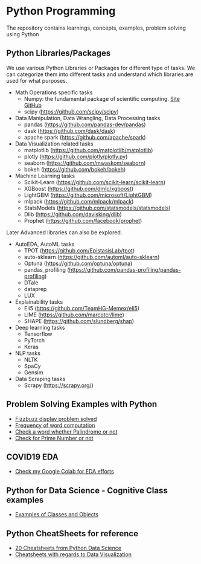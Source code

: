 # Python Programming

The repository contains learnings, concepts, examples, problem solving using Python

## Python Libraries/Packages

We use various Python Libraries or Packages for different type of tasks. We can categorize them into different tasks and understand which libraries are used for what purposes.

- Math Operations specific tasks
   - Numpy: the fundamental package of scientific computing. [Site](https://numpy.org/) [GitHub](https://github.com/numpy/numpy)
   - scipy (https://github.com/scipy/scipy)
- Data Manipulation, Data Wrangling, Data Processing tasks
   - pandas (https://github.com/pandas-dev/pandas)
   - dask (https://github.com/dask/dask)
   - apache spark (https://github.com/apache/spark)
- Data Visualization related tasks
   - matplotlib (https://github.com/matplotlib/matplotlib)
   - plotly (https://github.com/plotly/plotly.py)
   - seaborn (https://github.com/mwaskom/seaborn)
   - bokeh (https://github.com/bokeh/bokeh)
- Machine Learning tasks
   - Scikit-Learn (https://github.com/scikit-learn/scikit-learn)
   - XGBoost (https://github.com/dmlc/xgboost)
   - LightGBM (https://github.com/microsoft/LightGBM)
   - mlpack (https://github.com/mlpack/mlpack)
   - StatsModels (https://github.com/statsmodels/statsmodels)
   - Dlib (https://github.com/davisking/dlib)
   - Prophet (https://github.com/facebook/prophet)

Later Advanced libraries can also be explored.

- AutoEDA, AutoML tasks
   - TPOT (https://github.com/EpistasisLab/tpot)
   - auto-sklearn (https://github.com/automl/auto-sklearn)
   - Optuna (https://github.com/optuna/optuna)
   - pandas_profiling (https://github.com/pandas-profiling/pandas-profiling)
   - DTale
   - dataprep
   - LUX
- Explainability tasks
   - Eli5 (https://github.com/TeamHG-Memex/eli5)
   - LIME (https://github.com/marcotcr/lime)
   - SHAPE (https://github.com/slundberg/shap)
- Deep learning tasks
   - Tensorflow
   - PyTorch
   - Keras
- NLP tasks
   - NLTK
   - SpaCy
   - Gensim
- Data Scraping tasks
   - Scrapy (https://scrapy.org/)

## Problem Solving Examples with Python

- [Fizzbuzz display problem solved](https://github.com/akshita001/PythonFocus/blob/main/fizzbuzz.py)
- [Frequency of word computation](https://github.com/akshita001/PythonFocus/blob/main/frequencyWord.py)
- [Check a word whether Palindrome or not](https://github.com/akshita001/PythonFocus/blob/main/isPalindrome.py)
- [Check for Prime Number or not](https://github.com/akshita001/PythonFocus/blob/main/isPrimeNumber.py)

## COVID19 EDA

- [Check my Google Colab for EDA efforts](https://colab.research.google.com/drive/1JUOzddTbJ0PJtNlEzyVZWKcY4Zgwjp8W?pli=1#scrollTo=4m-K9Hno-RbS)

## Python for Data Science - Cognitive Class examples
- [Examples of Classes and Objects](https://github.com/akshita001/PythonFocus/blob/main/Python_ClassesAndObjects.ipynb)


## Python CheatSheets for reference
- [20 Cheatsheets from Python Data Science](https://www.datasciencecentral.com/profiles/blogs/20-cheat-sheets-python-ml-data-science)
- [Cheatsheets with regards to Data Visualization](https://www.datavizualization.datasciencecentral.com/blog/cheat-sheet-data-visualization-in-python)



